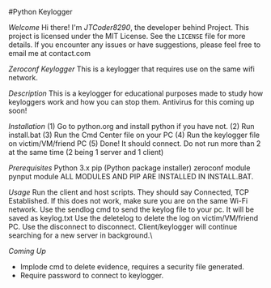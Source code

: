 #Python Keylogger

*Welcome*
Hi there! I'm _JTCoder8290_, the developer behind Project.
This project is licensed under the MIT License. See the `LICENSE` file for more details.
If you encounter any issues or have suggestions, please feel free to email me at contact.com

*Zeroconf Keylogger*
This is a keylogger that requires use on the same wifi network.

*Description*
This is a keylogger for educational purposes made to study how keyloggers work and how you can stop them. Antivirus for this coming up soon!


*Installation*
(1) Go to python.org and install python if you have not.
(2) Run install.bat
(3) Run the Cmd Center file on your PC
(4) Run the keylogger file on victim/VM/friend PC
(5) Done! It should connect. Do not run more than 2 at the same time (2 being 1 server and 1 client)


*Prerequisites*
Python 3.x
pip (Python package installer)
zeroconf module
pynput module
ALL MODULES AND PIP ARE INSTALLED IN INSTALL.BAT.

*Usage*
Run the client and host scripts.
They should say Connected, TCP Established.
If this does not work, make sure you are on the same Wi-Fi network.
Use the sendlog cmd to send the keylog file to your pc. It will be saved as keylog.txt
Use the deletelog to delete the log on victim/VM/friend PC.
Use the disconnect to disconnect. Client/keylogger will continue searching for a new server in background.\

*Coming Up*
- Implode cmd to delete evidence, requires a security file generated.
- Require password to connect to keylogger.



